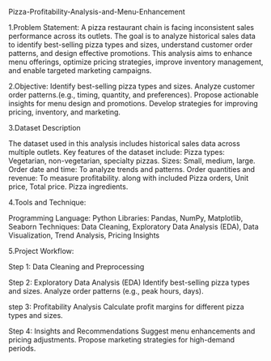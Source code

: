 Pizza-Profitability-Analysis-and-Menu-Enhancement


1.Problem Statement:
A pizza restaurant chain is facing inconsistent sales performance across its outlets. The goal is to analyze historical sales data to identify best-selling pizza types and sizes, understand customer order patterns, and design effective promotions. This analysis aims to enhance menu offerings, optimize pricing strategies, improve inventory management, and enable targeted marketing campaigns.


2.Objective:
Identify best-selling pizza types and sizes.
Analyze customer order patterns.(e.g., timing, quantity, and preferences).
Propose actionable insights for menu design and promotions.
Develop strategies for improving pricing, inventory, and marketing.


3.Dataset Description
   
The dataset used in this analysis includes historical sales data across multiple outlets. Key features of the dataset include:
Pizza types: Vegetarian, non-vegetarian, specialty pizzas.
Sizes: Small, medium, large.
Order date and time: To analyze trends and patterns.
Order quantities and revenue: To measure profitability.
along with included Pizza orders, Unit price, Total price. Pizza ingredients.


4.Tools and Technique:

Programming Language: Python
Libraries: Pandas, NumPy, Matplotlib, Seaborn
Techniques: Data Cleaning, Exploratory Data Analysis (EDA), Data Visualization, Trend Analysis, Pricing Insights

5.Project Workflow:

Step 1: Data Cleaning and Preprocessing

Step 2: Exploratory Data Analysis (EDA)
Identify best-selling pizza types and sizes.
Analyze order patterns (e.g., peak hours, days).

step 3: Profitability Analysis
Calculate profit margins for different pizza types and sizes.

Step 4: Insights and Recommendations
Suggest menu enhancements and pricing adjustments.
Propose marketing strategies for high-demand periods.















